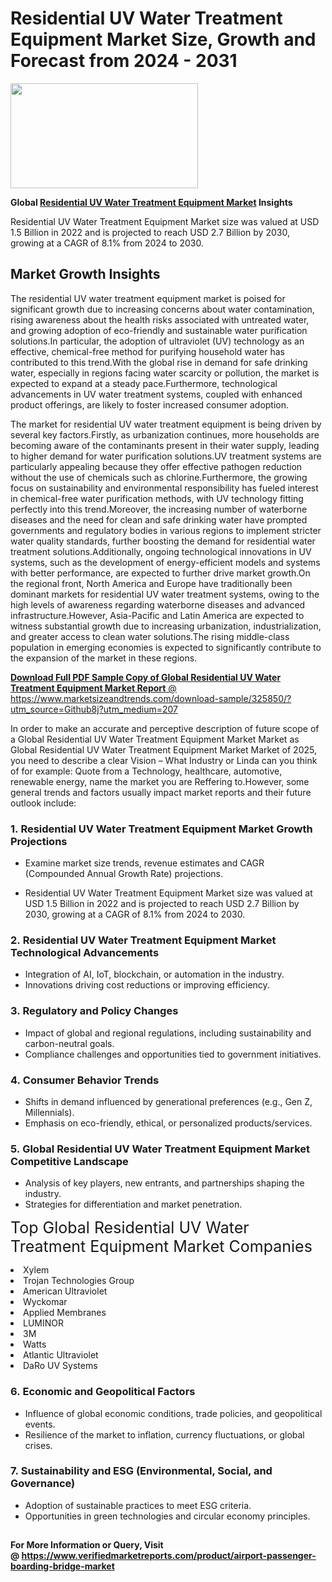 <H1>Residential UV Water Treatment Equipment Market Size, Growth and Forecast from 2024 - 2031</H1><img class="aligncenter size-medium wp-image-584254" src="https://thirdeyenews.in/wp-content/uploads/2024/09/Global-Market-Research-300x168.jpeg" alt="" width="300" height="168" /><p><strong>Global&nbsp;<a href="https://www.marketsizeandtrends.com/download-sample/325850/?utm_source=Github8j?utm_medium=207">Residential UV Water Treatment Equipment Market</a> Insights</strong></p><p>Residential UV Water Treatment Equipment Market size was valued at USD 1.5 Billion in 2022 and is projected to reach USD 2.7 Billion by 2030, growing at a CAGR of 8.1% from 2024 to 2030.</p><p><!DOCTYPE html> <html lang="en"> <head> <meta charset="UTF-8"> <meta name="viewport" content="width=device-width, initial-scale=1.0"> <title>Residential UV Water Treatment Equipment Market Growth Insights</title> </head> <body> <h2>Market Growth Insights</h2> <p>The residential UV water treatment equipment market is poised for significant growth due to increasing concerns about water contamination, rising awareness about the health risks associated with untreated water, and growing adoption of eco-friendly and sustainable water purification solutions.In particular, the adoption of ultraviolet (UV) technology as an effective, chemical-free method for purifying household water has contributed to this trend.With the global rise in demand for safe drinking water, especially in regions facing water scarcity or pollution, the market is expected to expand at a steady pace.Furthermore, technological advancements in UV water treatment systems, coupled with enhanced product offerings, are likely to foster increased consumer adoption.</p> <p><a href="#"></a></p> <p>The market for residential UV water treatment equipment is being driven by several key factors.Firstly, as urbanization continues, more households are becoming aware of the contaminants present in their water supply, leading to higher demand for water purification solutions.UV treatment systems are particularly appealing because they offer effective pathogen reduction without the use of chemicals such as chlorine.Furthermore, the growing focus on sustainability and environmental responsibility has fueled interest in chemical-free water purification methods, with UV technology fitting perfectly into this trend.Moreover, the increasing number of waterborne diseases and the need for clean and safe drinking water have prompted governments and regulatory bodies in various regions to implement stricter water quality standards, further boosting the demand for residential water treatment solutions.Additionally, ongoing technological innovations in UV systems, such as the development of energy-efficient models and systems with better performance, are expected to further drive market growth.On the regional front, North America and Europe have traditionally been dominant markets for residential UV water treatment systems, owing to the high levels of awareness regarding waterborne diseases and advanced infrastructure.However, Asia-Pacific and Latin America are expected to witness substantial growth due to increasing urbanization, industrialization, and greater access to clean water solutions.The rising middle-class population in emerging economies is expected to significantly contribute to the expansion of the market in these regions.</p> <p><a href="#"></p><p><span class=""><strong>Download Full PDF Sample Copy of Global Residential UV Water Treatment Equipment Market Report</strong> @ <a href="https://www.marketsizeandtrends.com/download-sample/325850/?utm_source=Github8j?utm_medium=207" target="_blank">https://www.marketsizeandtrends.com/download-sample/325850/?utm_source=Github8j?utm_medium=207</a></span></p><p>In order to make an accurate and perceptive description of future scope of a Global&nbsp;Residential UV Water Treatment Equipment Market Market as Global&nbsp;Residential UV Water Treatment Equipment Market Market of 2025, you need to describe a clear Vision &ndash; What Industry or Linda can you think of for example: Quote from a Technology, healthcare, automotive, renewable energy, name the market you are Reffering to.However, some general trends and factors usually impact market reports and their future outlook include:</p><h3>1.&nbsp;<strong>Residential UV Water Treatment Equipment Market Growth Projections</strong></h3><ul><li>Examine market size trends, revenue estimates and CAGR (Compounded Annual Growth Rate) projections.</li><li><p>Residential UV Water Treatment Equipment Market size was valued at USD 1.5 Billion in 2022 and is projected to reach USD 2.7 Billion by 2030, growing at a CAGR of 8.1% from 2024 to 2030.</p></li></ul><h3>2.&nbsp;<strong>Residential UV Water Treatment Equipment Market Technological Advancements</strong></h3><ul><li>Integration of AI, IoT, blockchain, or automation in the industry.</li><li>Innovations driving cost reductions or improving efficiency.</li></ul><h3>3.&nbsp;<strong>Regulatory and Policy Changes</strong></h3><ul><li>Impact of global and regional regulations, including sustainability and carbon-neutral goals.</li><li>Compliance challenges and opportunities tied to government initiatives.</li></ul><h3>4.&nbsp;<strong>Consumer Behavior Trends</strong></h3><ul><li>Shifts in demand influenced by generational preferences (e.g., Gen Z, Millennials).</li><li>Emphasis on eco-friendly, ethical, or personalized products/services.</li></ul><h3>5.&nbsp;<strong>Global Residential UV Water Treatment Equipment Market Competitive Landscape</strong></h3><ul><li>Analysis of key players, new entrants, and partnerships shaping the industry.</li><li>Strategies for differentiation and market penetration.</li></ul><p data-pm-slice="1 1 []"><span style="color: inherit; font-family: inherit; font-size: 25px;">Top Global Residential UV Water Treatment Equipment Market Companies</span></p><div class="" data-test-id=""><p><li>Xylem</li><li> Trojan Technologies Group</li><li> American Ultraviolet</li><li> Wyckomar</li><li> Applied Membranes</li><li> LUMINOR</li><li> 3M</li><li> Watts</li><li> Atlantic Ultraviolet</li><li> DaRo UV Systems</li></p></div><h3>6.&nbsp;<strong>Economic and Geopolitical Factors</strong></h3><ul><li>Influence of global economic conditions, trade policies, and geopolitical events.</li><li>Resilience of the market to inflation, currency fluctuations, or global crises.</li></ul><h3>7.&nbsp;<strong>Sustainability and ESG (Environmental, Social, and Governance)</strong></h3><ul><li>Adoption of sustainable practices to meet ESG criteria.</li><li>Opportunities in green technologies and circular economy principles.</li></ul><h2><strong style="font-size: 14px;">For More Information or Query, Visit @&nbsp;</strong><a style="background-color: #ffffff; font-size: 14px;" href="https://www.marketsizeandtrends.com/report/residential-uv-water-treatment-equipment-market/" target="_blank">https://www.verifiedmarketreports.com/product/airport-passenger-boarding-bridge-market</a></h2>